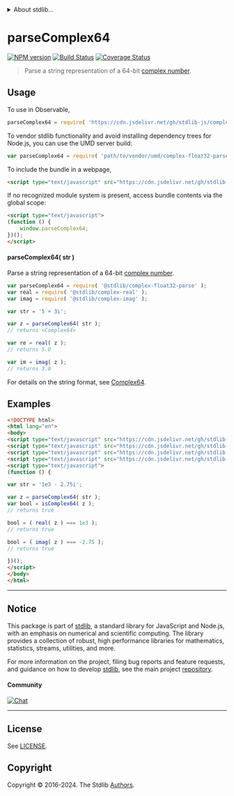 <!--

@license Apache-2.0

Copyright (c) 2024 The Stdlib Authors.

Licensed under the Apache License, Version 2.0 (the "License");
you may not use this file except in compliance with the License.
You may obtain a copy of the License at

   http://www.apache.org/licenses/LICENSE-2.0

Unless required by applicable law or agreed to in writing, software
distributed under the License is distributed on an "AS IS" BASIS,
WITHOUT WARRANTIES OR CONDITIONS OF ANY KIND, either express or implied.
See the License for the specific language governing permissions and
limitations under the License.

-->


<details>
  <summary>
    About stdlib...
  </summary>
  <p>We believe in a future in which the web is a preferred environment for numerical computation. To help realize this future, we've built stdlib. stdlib is a standard library, with an emphasis on numerical and scientific computation, written in JavaScript (and C) for execution in browsers and in Node.js.</p>
  <p>The library is fully decomposable, being architected in such a way that you can swap out and mix and match APIs and functionality to cater to your exact preferences and use cases.</p>
  <p>When you use stdlib, you can be absolutely certain that you are using the most thorough, rigorous, well-written, studied, documented, tested, measured, and high-quality code out there.</p>
  <p>To join us in bringing numerical computing to the web, get started by checking us out on <a href="https://github.com/stdlib-js/stdlib">GitHub</a>, and please consider <a href="https://opencollective.com/stdlib">financially supporting stdlib</a>. We greatly appreciate your continued support!</p>
</details>

# parseComplex64

[![NPM version][npm-image]][npm-url] [![Build Status][test-image]][test-url] [![Coverage Status][coverage-image]][coverage-url] <!-- [![dependencies][dependencies-image]][dependencies-url] -->

> Parse a string representation of a 64-bit [complex number][@stdlib/complex/float32/ctor].

<!-- Section to include introductory text. Make sure to keep an empty line after the intro `section` element and another before the `/section` close. -->

<section class="intro">

</section>

<!-- /.intro -->

<!-- Package usage documentation. -->



<section class="usage">

## Usage

To use in Observable,

```javascript
parseComplex64 = require( 'https://cdn.jsdelivr.net/gh/stdlib-js/complex-float32-parse@umd/browser.js' )
```

To vendor stdlib functionality and avoid installing dependency trees for Node.js, you can use the UMD server build:

```javascript
var parseComplex64 = require( 'path/to/vendor/umd/complex-float32-parse/index.js' )
```

To include the bundle in a webpage,

```html
<script type="text/javascript" src="https://cdn.jsdelivr.net/gh/stdlib-js/complex-float32-parse@umd/browser.js"></script>
```

If no recognized module system is present, access bundle contents via the global scope:

```html
<script type="text/javascript">
(function () {
    window.parseComplex64;
})();
</script>
```

#### parseComplex64( str )

Parse a string representation of a 64-bit [complex number][@stdlib/complex/float32/ctor].

```javascript
var parseComplex64 = require( '@stdlib/complex-float32-parse' );
var real = require( '@stdlib/complex-real' );
var imag = require( '@stdlib/complex-imag' );

var str = '5 + 3i';

var z = parseComplex64( str );
// returns <Complex64>

var re = real( z );
// returns 5.0

var im = imag( z );
// returns 3.0
```

For details on the string format, see [Complex64][@stdlib/complex/float32/ctor].

</section>

<!-- /.usage -->

<!-- Package usage notes. Make sure to keep an empty line after the `section` element and another before the `/section` close. -->

<section class="notes">

</section>

<!-- /.notes -->

<!-- Package usage examples. -->

<section class="examples">

## Examples

<!-- eslint no-undef: "error" -->

```html
<!DOCTYPE html>
<html lang="en">
<body>
<script type="text/javascript" src="https://cdn.jsdelivr.net/gh/stdlib-js/complex-float32-parse@umd/browser.js"></script>
<script type="text/javascript" src="https://cdn.jsdelivr.net/gh/stdlib-js/assert-is-complex64@umd/browser.js"></script>
<script type="text/javascript" src="https://cdn.jsdelivr.net/gh/stdlib-js/complex-real@umd/browser.js"></script>
<script type="text/javascript" src="https://cdn.jsdelivr.net/gh/stdlib-js/complex-imag@umd/browser.js"></script>
<script type="text/javascript">
(function () {

var str = '1e3 - 2.75i';

var z = parseComplex64( str );
var bool = isComplex64( z );
// returns true

bool = ( real( z ) === 1e3 );
// returns true

bool = ( imag( z ) === -2.75 );
// returns true

})();
</script>
</body>
</html>
```

</section>

<!-- /.examples -->

<!-- Section to include cited references. If references are included, add a horizontal rule *before* the section. Make sure to keep an empty line after the `section` element and another before the `/section` close. -->

<section class="references">

</section>

<!-- /.references -->

<!-- Section for related `stdlib` packages. Do not manually edit this section, as it is automatically populated. -->

<section class="related">

</section>

<!-- /.related -->

<!-- Section for all links. Make sure to keep an empty line after the `section` element and another before the `/section` close. -->


<section class="main-repo" >

* * *

## Notice

This package is part of [stdlib][stdlib], a standard library for JavaScript and Node.js, with an emphasis on numerical and scientific computing. The library provides a collection of robust, high performance libraries for mathematics, statistics, streams, utilities, and more.

For more information on the project, filing bug reports and feature requests, and guidance on how to develop [stdlib][stdlib], see the main project [repository][stdlib].

#### Community

[![Chat][chat-image]][chat-url]

---

## License

See [LICENSE][stdlib-license].


## Copyright

Copyright &copy; 2016-2024. The Stdlib [Authors][stdlib-authors].

</section>

<!-- /.stdlib -->

<!-- Section for all links. Make sure to keep an empty line after the `section` element and another before the `/section` close. -->

<section class="links">

[npm-image]: http://img.shields.io/npm/v/@stdlib/complex-float32-parse.svg
[npm-url]: https://npmjs.org/package/@stdlib/complex-float32-parse

[test-image]: https://github.com/stdlib-js/complex-float32-parse/actions/workflows/test.yml/badge.svg?branch=main
[test-url]: https://github.com/stdlib-js/complex-float32-parse/actions/workflows/test.yml?query=branch:main

[coverage-image]: https://img.shields.io/codecov/c/github/stdlib-js/complex-float32-parse/main.svg
[coverage-url]: https://codecov.io/github/stdlib-js/complex-float32-parse?branch=main

<!--

[dependencies-image]: https://img.shields.io/david/stdlib-js/complex-float32-parse.svg
[dependencies-url]: https://david-dm.org/stdlib-js/complex-float32-parse/main

-->

[chat-image]: https://img.shields.io/gitter/room/stdlib-js/stdlib.svg
[chat-url]: https://app.gitter.im/#/room/#stdlib-js_stdlib:gitter.im

[stdlib]: https://github.com/stdlib-js/stdlib

[stdlib-authors]: https://github.com/stdlib-js/stdlib/graphs/contributors

[umd]: https://github.com/umdjs/umd
[es-module]: https://developer.mozilla.org/en-US/docs/Web/JavaScript/Guide/Modules

[deno-url]: https://github.com/stdlib-js/complex-float32-parse/tree/deno
[deno-readme]: https://github.com/stdlib-js/complex-float32-parse/blob/deno/README.md
[umd-url]: https://github.com/stdlib-js/complex-float32-parse/tree/umd
[umd-readme]: https://github.com/stdlib-js/complex-float32-parse/blob/umd/README.md
[esm-url]: https://github.com/stdlib-js/complex-float32-parse/tree/esm
[esm-readme]: https://github.com/stdlib-js/complex-float32-parse/blob/esm/README.md
[branches-url]: https://github.com/stdlib-js/complex-float32-parse/blob/main/branches.md

[stdlib-license]: https://raw.githubusercontent.com/stdlib-js/complex-float32-parse/main/LICENSE

[@stdlib/complex/float32/ctor]: https://github.com/stdlib-js/complex-float32-ctor/tree/umd

</section>

<!-- /.links -->
